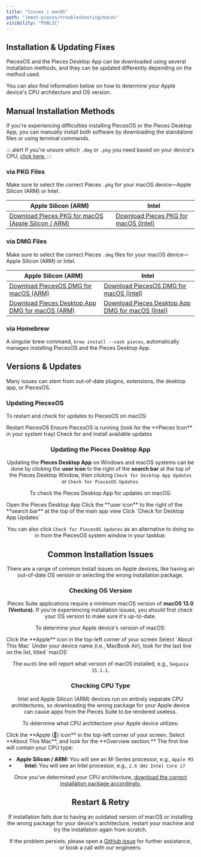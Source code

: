 ```yaml
---
title: "Issues | macOS"
path: "/meet-pieces/troubleshooting/macos"
visibility: "PUBLIC"
---
```


<ExpandableImage src="https://storage.googleapis.com/hashnode_product_documentation_assets/meet_pieces_assets/meet_pieces/troubleshooting/macos/troubleshooting_macos.png" alt="macOS troubleshooting illustration" caption="macOS troubleshooting for Pieces" align="left" fullwidth="true" />

## Installation & Updating Fixes

PiecesOS and the Pieces Desktop App can be downloaded using several installation methods, and they can be updated differently depending on the method used.

You can also find information below on how to determine your Apple device's CPU architecture and OS version.

<on-device-storage />

## Manual Installation Methods

If you're experiencing difficulties installing PiecesOS or the Pieces Desktop App, you can manually install both software by downloading the standalone files or using terminal commands.

::: alert
If you're unsure which `.dmg` or `.pkg` you need based on your device's CPU, [click here.](/docs/meet-pieces/troubleshooting/macos#checking-cpu-type)
:::

### via PKG Files

Make sure to select the correct Pieces `.pkg` for your macOS device—Apple Silicon (ARM) or Intel.

| **Apple Silicon (ARM)** | **Intel** |
| ----------------------- | --------- |
| <a target="_blank" href="https://builds.pieces.app/stages/production/macos_packaging/pkg-arm64/download?download=true&product=DOCUMENTATION_WEBSITE">Download Pieces PKG for macOS (Apple Silicon / ARM)</a> | <a target="_blank" href="https://builds.pieces.app/stages/production/macos_packaging/pkg/download?download=true&product=DOCUMENTATION_WEBSITE">Download Pieces PKG for macOS (Intel)</a> |

### via DMG Files

Make sure to select the correct Pieces `.dmg` files for your macOS device—Apple Silicon (ARM) or Intel.

| **Apple Silicon (ARM)** | **Intel** |
| ----------------------- | --------- |
| <a target="_blank" href="https://builds.pieces.app/stages/production/os_server/dmg-arm64/download?download=true&product=DOCUMENTATION_WEBSITE">Download PiecesOS DMG for macOS (ARM)</a> | <a target="_blank" href="https://builds.pieces.app/stages/production/os_server/dmg/download?download=true&product=DOCUMENTATION_WEBSITE">Download PiecesOS DMG for macOS (Intel)</a> |
| <a target="_blank" href="https://builds.pieces.app/stages/production/pieces_for_x/dmg-arm64/download?download=true&product=DOCUMENTATION_WEBSITE">Download Pieces Desktop App DMG for macOS (ARM)</a> | <a target="_blank" href="https://builds.pieces.app/stages/production/pieces_for_x/dmg/download?download=true&product=DOCUMENTATION_WEBSITE">Download Pieces Desktop App DMG for macOS (Intel)</a> |

### via Homebrew

A singular brew command, `brew install --cask pieces`, automatically manages installing PiecesOS and the Pieces Desktop App.

## Versions & Updates

Many issues can stem from out-of-date plugins, extensions, the desktop app, or PiecesOS.

### Updating PiecesOS

To restart and check for updates to PiecesOS on macOS:

<Steps>
  <Step title="Restart PiecesOS">
    Restart PiecesOS
  </Step>
  <Step title="Verify PiecesOS is running">
    Ensure PiecesOS is running (look for the **Pieces Icon** in your system tray)
  </Step>
  <Step title="Check for updates">
    Check for and install available updates
  </Step>
</Steps>

<ExpandableImage src="https://storage.googleapis.com/hashnode_product_documentation_assets/meet_pieces_assets/meet_pieces/troubleshooting/macos/macos_checking_piecesos_for_updates.gif" alt="macOS system tray showing PiecesOS update check" caption="Checking PiecesOS for updates on macOS" align="center" fullwidth="true" />

### Updating the Pieces Desktop App

Updating the **Pieces Desktop App** on Windows and macOS systems can be done by clicking the **user icon** to the right of the **search bar** at the top of the Pieces Desktop Window, then clicking `Check for Desktop App Updates` or `Check for PiecesOS Updates`.

To check the Pieces Desktop App for updates on macOS:

<Steps>
  <Step title="Open Pieces Desktop App">
    Open the Pieces Desktop App
  </Step>
  <Step title="Click user icon">
    Click the **user icon** to the right of the **search bar** at the top of the main app view
  </Step>
  <Step title="Check for updates">
    Click `Check for Desktop App Updates`
  </Step>
</Steps>

<ExpandableImage src="https://storage.googleapis.com/hashnode_product_documentation_assets/meet_pieces_assets/meet_pieces/troubleshooting/macos/macos_check_pfd_for_updates_profile_dropdown.gif" alt="Pieces Desktop App showing update check from profile dropdown" caption="Checking Pieces Desktop App for updates" align="center" fullwidth="true" />

You can also click `Check for PiecesOS Updates` as an alternative to doing so in from the PiecesOS system window in your taskbar.

## Common Installation Issues

There are a range of common install issues on Apple devices, like having an out-of-date OS version or selecting the wrong installation package.

### Checking OS Version

Pieces Suite applications require a minimum macOS version of **macOS 13.0 (Ventura).** If you're experiencing installation issues, you should first check your OS version to make sure it's up-to-date.

To determine your Apple device's version of macOS:

<Steps>
  <Step title="Open Apple menu">
    Click the **Apple** icon in the top-left corner of your screen
  </Step>
  <Step title="Select About This Mac">
    Select `About This Mac`
  </Step>
  <Step title="Find macOS version">
    Under your device name (i.e., MacBook Air), look for the last line on the list, titled `macOS`
  </Step>
</Steps>

The `macOS` line will report what version of macOS installed, e.g., `Sequoia 15.1.1`.

<ExpandableImage src="https://storage.googleapis.com/hashnode_product_documentation_assets/meet_pieces_assets/meet_pieces/troubleshooting/macos/macos_checking_about_mac.gif" alt="macOS About This Mac window showing system information" caption="Checking macOS version in About This Mac" align="center" fullwidth="true" />

### Checking CPU Type

Intel and Apple Silicon (ARM) devices run on entirely separate CPU architectures, so downloading the wrong package for your Apple device can cause apps from the Pieces Suite to be rendered useless.

To determine what CPU architecture your Apple device utilizes:

<Steps>
  <Step title="Open Apple menu">
    Click the **Apple (󰀵) icon** in the top-left corner of your screen.
  </Step>
  <Step title="Select About This Mac">
    Select **About This Mac**, and look for the **Overview section.** The first line will contain your CPU type:
  </Step>
</Steps>

- **Apple Silicon / ARM:** You will see an M-Series processor, e.g., `Apple M3`
- **Intel:** You will see an Intel processor, e.g., `2.6 GHz Intel Core i7`

Once you've determined your CPU architecture, [download the correct installation package accordingly.](/docs/meet-pieces/macos-installation-guide#recommended-installation-method)

## Restart & Retry

If installation fails due to having an outdated version of macOS or installing the wrong package for your device's architecture, restart your machine and try the installation again from scratch.

If the problem persists, please open a <a target="_blank" href="https://github.com/pieces-app/support/issues">GitHub issue</a> for further assistance, or book a call with our engineers.